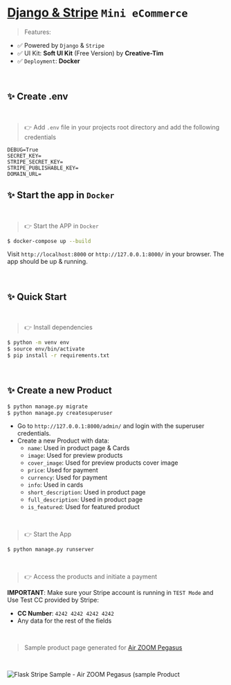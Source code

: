 # [Django & Stripe]() `Mini eCommerce`


> Features:

- ✅ Powered by `Django` & `Stripe`
- ✅ UI Kit: **Soft UI Kit** (Free Version) by **Creative-Tim**
- ✅ `Deployment`: **Docker**

<br />

## ✨ Create .env
<br />

> 👉 Add `.env` file in your projects root directory and add the following credentials

```
DEBUG=True
SECRET_KEY=
STRIPE_SECRET_KEY=
STRIPE_PUBLISHABLE_KEY=
DOMAIN_URL=
```

## ✨ Start the app in `Docker`


<br />

> 👉 Start the APP in `Docker`

```bash
$ docker-compose up --build 
```

Visit `http://localhost:8000` or `http://127.0.0.1:8000/` in your browser. The app should be up & running.

<br />

## ✨ Quick Start

<br />

> 👉 Install dependencies

```bash
$ python -m venv env
$ source env/bin/activate
$ pip install -r requirements.txt
```

<br />


## ✨ Create a new Product

```bash
$ python manage.py migrate
$ python manage.py createsuperuser
```
- Go to `http://127.0.0.1:8000/admin/` and login with the superuser credentials.
- Create a new Product with data:
  - `name`: Used in product page & Cards
  - `image`: Used for preview products
  - `cover_image`: Used for preview products cover image
  - `price`: Used for payment
  - `currency`: Used for payment
  - `info`: Used in cards 
  - `short_description`: Used in product page
  - `full_description`: Used in product page
  - `is_featured`: Used for featured product
  
<br />

> 👉 Start the App

```bash
$ python manage.py runserver
```

<br />

> 👉 Access the products and initiate a payment

**IMPORTANT**: Make sure your Stripe account is running in `TEST Mode` and Use Test CC provided by Stripe:

- **CC Number**: `4242 4242 4242 4242`
- Any data for the rest of the fields  

<br />


> Sample product page generated for [Air ZOOM Pegasus]()

<br />

![Flask Stripe Sample - Air ZOOM Pegasus (sample Product](https://user-images.githubusercontent.com/51070104/152586940-2f3b31fb-f067-487a-98ca-26d9e1936514.png)

<br />
